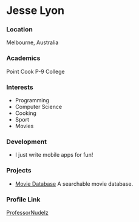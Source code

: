 # Jesse Lyon

### Location

Melbourne, Australia

### Academics

Point Cook P-9 College

### Interests

- Programming
- Computer Science
- Cooking
- Sport
- Movies

### Development

- I just write mobile apps for fun!

### Projects

- [Movie Database](https://github.com/DamianLazarR/MovieDatabase) A searchable movie database.

### Profile Link

[ProfessorNudelz](https://github.com/ProfessorNudelz)